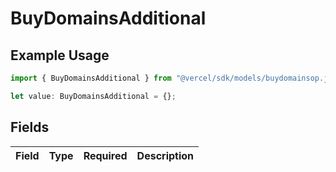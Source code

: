 # BuyDomainsAdditional

## Example Usage

```typescript
import { BuyDomainsAdditional } from "@vercel/sdk/models/buydomainsop.js";

let value: BuyDomainsAdditional = {};
```

## Fields

| Field       | Type        | Required    | Description |
| ----------- | ----------- | ----------- | ----------- |